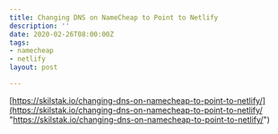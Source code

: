 ```yaml
---
title: Changing DNS on NameCheap to Point to Netlify
description: ''
date: 2020-02-26T08:00:00Z
tags:
- namecheap
- netlify
layout: post

---
```

[https://skilstak.io/changing-dns-on-namecheap-to-point-to-netlify/](https://skilstak.io/changing-dns-on-namecheap-to-point-to-netlify/ "https://skilstak.io/changing-dns-on-namecheap-to-point-to-netlify/")
